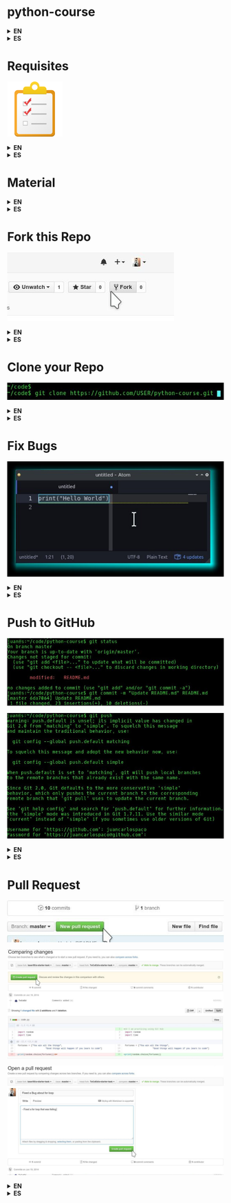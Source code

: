 
# python-course

<details title="Click here for English Language"><summary><b>EN</b></summary>
Python 3 Course SelfGuided Automatized for GitHub for Classrooms.
</details><details title="Click aca para lenguage Espanol"><summary><b>ES</b></summary>
Curso Python 3 Castellano AutoGuiado Automatizado para GitHub for Classrooms.
</details>


# Requisites

![Checklist](img/checklist-icon.png)

<details title="Click here for English Language"><summary><b>EN</b></summary>
- Linux Operating System (Any Distribution, like Kubuntu, Arch, Fedora, etc. Its Free).
- [GitHub Account](https://github.com/join) (Its Free).
- Git (Depends on your Linux Distrition how to install it, Its Free).
- [Python 3](https://python.org) (Depends on your Linux Distrition how to install it, No Python2, Its Free).
</details><details title="Click aca para lenguage Espanol"><summary><b>ES</b></summary>
- Sistema Operativo Linux (Cualquier Distribucion, como Kubuntu, Arch, Fedora, etc. Es Gratis).
- [Cuenta de Usuario en GitHub](https://github.com/join) (Es Gratis).
- Git (Depende de tu Distribucion Linux como se instala, Es Gratis).
- [Python 3](https://python.org) (Depende de tu Distribucion Linux como se instala, No Python2, Es Gratis).
</details>


# Material

<details title="Click here for English Language"><summary><b>EN</b></summary>
- https://training.github.com/kit/downloads/github-git-cheat-sheet.pdf
- https://try.github.io
- https://docs.python.org/3/tutorial
- https://www.codecademy.com/learn/python
</details><details title="Click aca para lenguage Espanol"><summary><b>ES</b></summary>
- https://launchpadlibrarian.net/18980633/Python%20para%20todos.pdf
- https://training.github.com/kit/downloads/es/github-git-cheat-sheet.pdf
- http://docs.python.org.ar/tutorial/3
- https://www.codecademy.com/es/tracks/python-traduccion-al-espanol-america-latina-clone-1
</details>


# Fork this Repo

![Fork](img/forking.jpg)

<details title="Click here for English Language"><summary><b>EN</b></summary>
Make a copy of this source code repository into your own GitHub account.
A repository is a type of folder on GitHub/Git that handles Versions. 
Making a copy of a repository is called **forking**. 
On the web browser, on the GitHub page of the repo, click on the 'Fork' button (at the top of the screen on the right hand side), and it will automatically copy of everything in this repository will appear under your account. 
When is Forked into your account, you can Edit, Rename, Move, Copy, Delete, Create, Add files and folders.
</details><details title="Click aca para lenguage Espanol"><summary><b>ES</b></summary>
Hace una copia de este repositorio de codigo fuente en tu cuenta de GitHub.
Un repositorio es un tipo de carpeta en GitHub/Git que maneja Versiones. 
Hacer una copia de un repositorio se llama **forking**. 
En el navegador web, en la pagina de GitHub del repo, click en el boton de 'Fork' (arriba a la derecha de la pagina), y esto automaticamente copiara todo en este repositorio y aparecera bajo tu cuenta. 
Cuando se Forkea en tu cuenta, podras Editar, Renombrar, Mover, Copiar, Borrar, Crear, Agregar archivos y carpetas.
</details>


# Clone your Repo

![Clone](img/cloning.jpg)

<details title="Click here for English Language"><summary><b>EN</b></summary>
Your repo fork is exact copy of the original but on on your GutHub account, 
now we clone it into your computer to work fixing Errors or Bugs!

*Note: You will need to be connected to the internet in order to clone the repo.*

From a Command Line Terminal, execute the following command to clone the repo on your GitHub account:

   ```
   git clone https://github.com/USER/python-course.git
   ``` 
   *Note that you need to replace 'USER' with your GitHub account username.*

When it finishes the clone of the repo, 
you will see a new directory on your computer with the same contents that the repo.
The Fork will remain accessible from the GitHub web page of your account via web browser.
</details><details title="Click aca para lenguage Espanol"><summary><b>ES</b></summary>
Tu repo Fork es una copia igual al original pero en tu cuenta de GitHub, 
ahora lo clonaremos en tu computadora para trabajar arreglando los Errores o Bugs!

*Nota: Deberas tener conexion a internet para poder clonar el repo.*

Desde una Terminal de Linea de Comandos, ejecuta el siguiente comando para clonar el repo desde tu cuenta de GitHub:

   ```
   git clone https://github.com/USER/python-course.git
   ```
   *Importante cambia 'USER' con TU usuario de GitHub.*

Cuando termine de clonar el repo, en tu computadora tendras una nueva carpeta con lo mismo que tiene el repo.
El Fork quedara accesible desde la pagina de GitHub en tu cuenta via navegador web.
</details>


# Fix Bugs

![BugFixing](img/bugfixing.jpg)

<details title="Click here for English Language"><summary><b>EN</b></summary>
Explore the repo..., see folders and files..., read the code...
The tasks are divided by folders with numbers,
the lower numbers are easy ones, the higher more complex,
all of them have imperfections that makes them do not work correctly,
choose a folder and start trying to fix it until you make it work.

Edit the code with a text editor, test the code executing it with Python on your computer.

```
python3 file.py
```

when it works correclty and do not return errors save it.
</details><details title="Click aca para lenguage Espanol"><summary><b>ES</b></summary>
Explora el repo..., mira las carpetas y archivos..., lee codigo...
Los trabajos estan divididos en carpetas con numeros, 
siendo los mas bajos relativamente faciles, los mas altos mas complejos,
todos tienen imperfecciones por las cuales no funcionan completamente bien,
elije una carpeta con trabajo y comienza a intentar resolverlo hasta hacerlo funcionar.

Edita el codigo con un editor de texto, prueba el codigo ejecutandolo con python en tu computadora.

```
python3 archivo.py
```

Cuando funcione correctamente y no devuelva error Guardalo.
</details>


# Push to GitHub

![Pushing](img/pushing0.jpg)

![Pushing](img/pushing1.jpg)

<details title="Click here for English Language"><summary><b>EN</b></summary>
Open a Command Line Terminal, change directory to where your updated fixed code file is located.

- Execute `git status` to **see the current Status** of the local copy of your repo.
- Execute `git commit -m "my commit message" file.py` to **Commit your changes** 
*(Note that the commit message acts as a reminder for you or your collaborators about what you have done to the file).*
- Finally, execute `git push` to **Push to GitHub**. 
You will be asked for your GitHub username and password 
*(Passwords are not shown on the Terminal for Security)*, 
if user and password are Ok, it will Upload to your GitHub Repo Fork under your GitHub account,
you can now view the changes via web browser on the page of your repo.
</details><details title="Click aca para lenguage Espanol"><summary><b>ES</b></summary>
Abre una Terminal de Linea de Comandos, cambia de carpeta a la que tiene el codigo actualizado arreglado.

- Ejecuta `git status` para **ver el estado actual** de la copia local de tu repo.
- Ejecuta `git commit -m "mi mensaje de commit" archivo.py` para **Commitear tus cambios**
*(Nota que el mensaje de commit actua como recordatorio para vos o tus colaboradores acerca de que es lo que hiciste en el archivo).*
- Finalmente, ejecuta `git push` para **Pushear a GitHub**.
Te preguntara tu usuario y password de GitHub
*(Passwords no se muestran el la Terminal de Linea de Comandos por seguridad)*,
si el usuario y password estan bien, este subira a tu Repo Fork de GitHub bajo tu cuenta de GitHub,
puedes ver los cambios via navegador web en la pagina de tu repo.
</details>


# Pull Request

![PullRequest](img/pullrequest0.jpg)

![PullRequest](img/pullrequest1.jpg)

![PullRequest](img/pullrequest2.jpg)

<details title="Click here for English Language"><summary><b>EN</b></summary>
On the page of your repo with the fixes already working correctly find and click a **Pull Request** button.
you have to select **from where, to where** send the Pull Request, 
in this case you will select from your master repo *(the one under Your GitHub account with the Fixes)* 
to the original master repo *(the one under My GitHub account without Fixes)*,
Fill in the simple Form from the Pull Request with details of your work, and click Send Pull Request.
</details><details title="Click aca para lenguage Espanol"><summary><b>ES</b></summary>
En la pagina de tu repo con los arreglos ya funcionando correctamente encuentra y clickea el boton de **Pull Request**.
Tenes que elejir **de donde, hacia donde** enviar el Pull request,
en este casi elejir desde tu master repo *(el que esta bajo Tu cuenta de GitHub con los arreglos)*
hacia el original master repo *(el que esta bajo Mi cuanta de GitHub sin arreglos)*,
completa el simple formulario del Pull Request con detalles de tu trabajo, y clickea enviar Pull Request.
</details>
